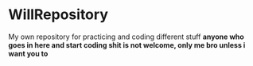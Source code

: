 # WillRepository
My own repository for practicing and coding different stuff
**anyone who goes in here and start coding shit is not welcome, only me bro unless i want you to**
